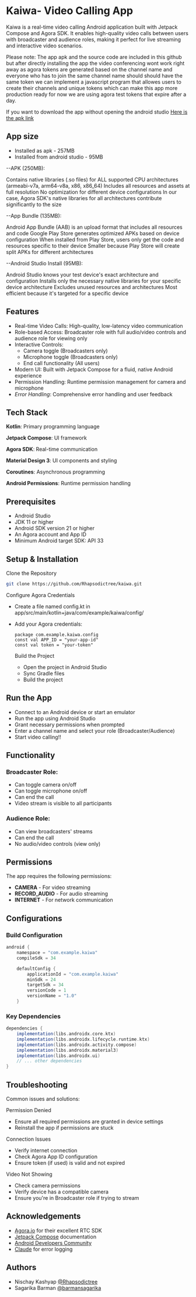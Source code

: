 # Kaiwa- Video Calling App

Kaiwa is a real-time video calling Android application built with Jetpack Compose and Agora SDK. It enables high-quality video calls between users with broadcaster and audience roles, making it perfect for live streaming and interactive video scenarios.

Please note: The app apk and the source code are included in this github but after directly installing the app the video conferencing wont work right away as agora tokens are generated based on the channel name and everyone who has to join the same channel name should 
should have the same token we can implement a javascript program that allowes users to create their channels and unique tokens which can make this app more production ready for now we are using agora test tokens that expire after a day.

If you want to download the app without opening the android studio [Here is the apk link](https://drive.google.com/file/d/12BYygsG8qkOItvSGmqUhhcClE0f3ImgZ/view?usp=sharing)

## App size
- Installed as apk - 257MB
- Installed from android studio - 95MB

--APK (250MB):

Contains native libraries (.so files) for ALL supported CPU architectures (armeabi-v7a, arm64-v8a, x86, x86_64)
Includes all resources and assets at full resolution
No optimization for different device configurations
In our case, Agora SDK's native libraries for all architectures contribute significantly to the size


--App Bundle (135MB):

Android App Bundle (AAB) is an upload format that includes all resources and code
Google Play Store generates optimized APKs based on device configuration
When installed from Play Store, users only get the code and resources specific to their device
Smaller because Play Store will create split APKs for different architectures


--Android Studio Install (95MB):

Android Studio knows your test device's exact architecture and configuration
Installs only the necessary native libraries for your specific device architecture
Excludes unused resources and architectures
Most efficient because it's targeted for a specific device

## Features

- Real-time Video Calls: High-quality, low-latency video communication
- Role-based Access: Broadcaster role with full audio/video controls and audience role for viewing only
- Interactive Controls:
  - Camera toggle (Broadcasters only)
  - Microphone toggle (Broadcasters only)
  - End call functionality (All users)
- Modern UI: Built with Jetpack Compose for a fluid, native Android experience
- Permission Handling: Runtime permission management for camera and microphone
- *Error Handling*: Comprehensive error handling and user feedback



## Tech Stack

**Kotlin**: Primary programming language

**Jetpack Compose**: UI framework

**Agora SDK**: Real-time communication

**Material Design 3**: UI components and styling

**Coroutines**: Asynchronous programming

**Android Permissions**: Runtime permission handling



## Prerequisites

- Android Studio
- JDK 11 or higher
- Android SDK version 21 or higher
- An Agora account and App ID
- Minimum Android target SDK: API 33 


## Setup & Installation

Clone the Repository
   
```bash
git clone https://github.com/Rhapsodictree/kaiwa.git

```
Configure Agora Credentials

- Create a file named config.kt in app/src/main/kotlin+java/com/example/kaiwa/config/
- Add your Agora credentials:
      
      package com.example.kaiwa.config
      const val APP_ID = "your-app-id"
      const val token = "your-token" 

    
      
  Build the Project

   - Open the project in Android Studio
   - Sync Gradle files
   - Build the project
   
 ##  Run the App
 - Connect to an Android device or start an emulator
 -  Run the app using Android Studio
 - Grant necessary permissions when prompted
 - Enter a channel name and select your role (Broadcaster/Audience)
 - Start video calling!!


    
## Functionality

### Broadcaster Role:
- Can toggle camera on/off
- Can toggle microphone on/off
- Can end the call
- Video stream is visible to all participants

### Audience Role:
- Can view broadcasters' streams
- Can end the call
- No audio/video controls (view only)


## Permissions

The app requires the following permissions:
- **CAMERA** - For video streaming
- **RECORD_AUDIO** - For audio streaming
- **INTERNET** - For network communication

## Configurations

### Build Configuration

```gradle
android {
    namespace = "com.example.kaiwa"
    compileSdk = 34

    defaultConfig {
        applicationId = "com.example.kaiwa"
        minSdk = 24
        targetSdk = 34
        versionCode = 1
        versionName = "1.0"
    }
```
### Key Dependencies

```gradle
dependencies {
    implementation(libs.androidx.core.ktx)
    implementation(libs.androidx.lifecycle.runtime.ktx)
    implementation(libs.androidx.activity.compose)
    implementation(libs.androidx.material3)
    implementation(libs.androidx.ui)
    // ... other dependencies
}
```
##  Troubleshooting

Common issues and solutions:

Permission Denied
   - Ensure all required permissions are granted in device settings
   - Reinstall the app if permissions are stuck

Connection Issues
   - Verify internet connection
   - Check Agora App ID configuration
   - Ensure token (if used) is valid and not expired

Video Not Showing
   - Check camera permissions
   - Verify device has a compatible camera
   - Ensure you're in Broadcaster role if trying to stream



## Acknowledgements

- [Agora.io](https://www.agora.io/) for their excellent RTC SDK
- [Jetpack Compose](https://developer.android.com/jetpack/compose) documentation
- [Android Developers Community](https://developer.android.com/community)
- [Claude](https://claude.ai/new) for error logging

## Authors

- Nischay Kashyap [@Rhapsodictree](https://github.com/Rhapsodictree)
- Sagarika Barman [@barmansagarika](https://github.com/barmansagarika)
